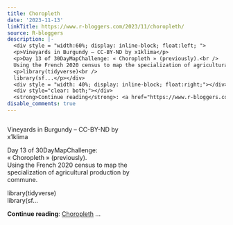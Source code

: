 ```yaml
---
title: Choropleth
date: '2023-11-13'
linkTitle: https://www.r-bloggers.com/2023/11/choropleth/
source: R-bloggers
description: |-
  <div style = "width:60%; display: inline-block; float:left; ">
  <p>Vineyards in Burgundy – CC-BY-ND by x1klima</p>
  <p>Day 13 of 30DayMapChallenge: « Choropleth » (previously).<br />
  Using the French 2020 census to map the specialization of agricultural production by commune.</p>
  <p>library(tidyverse)<br />
  library(sf...</p></div>
  <div style = "width: 40%; display: inline-block; float:right;"></div>
  <div style="clear: both;"></div>
  <strong>Continue reading</strong>: <a href="https://www.r-bloggers.com/2023/11/choropleth/">Choropleth</a> ...
disable_comments: true
---
```

<div style = "width:60%; display: inline-block; float:left; ">
<p>Vineyards in Burgundy – CC-BY-ND by x1klima</p>
<p>Day 13 of 30DayMapChallenge: « Choropleth » (previously).<br />
Using the French 2020 census to map the specialization of agricultural production by commune.</p>
<p>library(tidyverse)<br />
library(sf...</p></div>
<div style = "width: 40%; display: inline-block; float:right;"></div>
<div style="clear: both;"></div>
<strong>Continue reading</strong>: <a href="https://www.r-bloggers.com/2023/11/choropleth/">Choropleth</a> ...